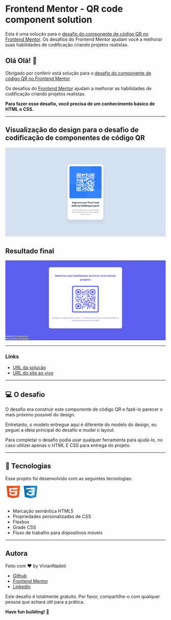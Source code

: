 # Frontend Mentor - QR code component solution

Esta é uma solução para o [desafio do componente de código QR no Frontend Mentor](https://www.frontendmentor.io/challenges/qr-code-component-iux_sIO_H). Os desafios do Frontend Mentor ajudam você a melhorar suas habilidades de codificação criando projetos realistas.

## Olá Olá! 👋

Obrigado por conferir está solução para o [desafio do componente de código QR no Frontend Mentor](https://www.frontendmentor.io/challenges/qr-code-component-iux_sIO_H)

Os desafios do [Frontend Mentor](https://www.frontendmentor.io) ajudam a melhorar as habilidades de codificação criando projetos realistas.

**Para fazer esse desafio, você precisa de um conhecimento básico de HTML e CSS.**

---

Visualização do design para o desafio de codificação de componentes de código QR
---
![Visualização do design para o desafio de codificação de componentes de código QR](./design/desktop-design.jpg)

Resultado final
---
![Resultado final](./design/preview.jpeg)

---

### Links

- [URL da solução](https://www.frontendmentor.io/solutions/componente-cdigo-qr-com-html-e-css-wL-vLOa1u)
- [URL do site ao vivo](https://qr-code-component-smoky.vercel.app/)

---

## 💻 O desafio 

O desafio era construir este componente de código QR e fazê-lo parecer o mais próximo possível do design. 

Entretanto, o modelo entregue aqui é diferente do modelo do design, eu peguei a ideia principal do desafio e mudei o layout.

Para completar o desafio podia usar qualquer ferramenta para ajudá-lo, no caso utilizei apenas o HTML E CSS para entrega do projeto.

---

## 🚀 Tecnologias

Esse projeto foi desenvolvido com as seguintes tecnologias:

<div style="display: inline_block">
	<img align="center" alt="Vivi-HTML" height="40" width="50" src="https://raw.githubusercontent.com/devicons/devicon/master/icons/html5/html5-original.svg">
	<img align="center" alt="Vivi-CSS" height="40" width="50" src="https://raw.githubusercontent.com/devicons/devicon/master/icons/css3/css3-original.svg">
</div>
<br>

- Marcação semântica HTML5
- Propriedades personalizadas de CSS
- Flexbox
- Grade CSS
- Fluxo de trabalho para dispositivos móveis

---

## Autora

Feito com ♥ by VivianNadoti 
- [Github](https://github.com/vinadoti)
- [Frontend Mentor](https://www.frontendmentor.io/profile/vinadoti)
- [Linkedin](https://www.linkedin.com/in/viviannadoti/)

Este desafio é totalmente gratuito. Por favor, compartilhe-o com qualquer pessoa que achará útil para a prática.

**Have fun building!** 🚀
